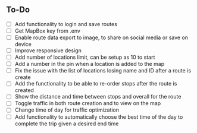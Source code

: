 ## To-Do

- [ ] Add functionality to login and save routes
- [ ] Get MapBox key from .env
- [ ] Enable route data export to image, to share on social media or save on device
- [ ] Improve responsive design
- [ ] Add number of locations limit, can be setup as 10 to start
- [ ] Add a number in the pin when a location is added to the map
- [ ] Fix the issue with the list of locations losing name and ID after a route is create
- [ ] Add the functionality to be able to re-order stops after the route is created
- [ ] Show the distance and time between stops and overall for the route
- [ ] Toggle traffic in both route creation and to view on the map
- [ ] Change time of day for traffic optimization
- [ ] Add functionality to automatically choose the best time of the day to complete the trip given a desired end time

